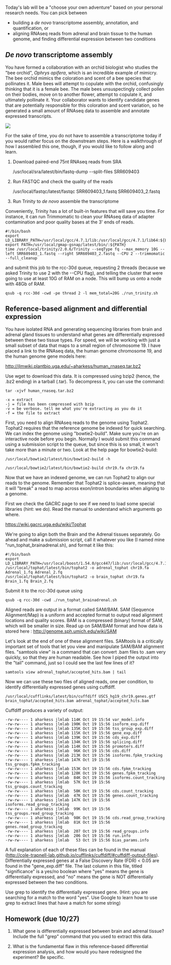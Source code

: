 Today's lab will be a "choose your own adventure" based on your personal research needs. You can pick between 

* building a _de novo_ transcriptome assembly, annotation, and quantification, or
* aligning RNAseq reads from adrenal and brain tissue to the human genome, and finding differential expression between two conditions


## _De novo_ transcriptome assembly

You have formed a collaboration with an orchid biologist who studies the "bee orchid", _Ophrys apifera_, which is an incredible example of mimicry. The bee orchid mimics the coloration and scent of a bee species that pollinates it. Male bees will attempt to copulate with the orchid, confusingly thinking that it is a female bee. The male bees unsuspectingly collect pollen on their bodies, move on to another flower, attempt to copulate it, and ultimately pollinate it. Your collaborator wants to identify candidate genes that are potentially responsible for this coloration and scent variation, so he generated a small amount of RNAseq data to assemble and annotate expressed transcripts.

![](https://thmcf.files.wordpress.com/2013/06/bee-orchid-imc-3702.jpg) 

For the sake of time, you do not have to assemble a transcriptome today if you would rather focus on the downstream steps. Here is a walkthrough of how I assembled this one, though, if you would like to follow along and learn.

1) Download paired-end 75nt RNAseq reads from SRA

    /usr/local/sra/latest/bin/fastq-dump --split-files SRR609403

2) Run FASTQC and check the quality of the reads

    /usr/local/fastqc/latest/fastqc SRR609403_1.fastq SRR609403_2.fastq

3) Run Trinity to _de novo_ assemble the transcriptome

Conveniently, Trinity has a lot of built-in features that will save you time. For instance, it can run Trimmomatic to clean your RNAseq data of adapter contamination and poor quality bases at the 3' ends of reads.

    #!/bin/bash
    export LD_LIBRARY_PATH=/usr/local/gcc/4.7.1/lib:/usr/local/gcc/4.7.1/lib64:${LD_LIBRARY_PATH}
    export PATH=/usr/local/gmap-gsnap/latest/bin/:${PATH}
    time /usr/local/trinity/2.0.6/Trinity --seqType fq --max_memory 10G --left SRR609403_1.fastq --right SRR609403_2.fastq --CPU 2 --trimmomatic --full_cleanup

and submit this job to the rcc-30d queue, requesting 2 threads (because we asked Trinity to use 2 with the --CPU flag), and telling the cluster that were going to use at least 10G of RAM on a node. This will bump us onto a node with 48Gb of RAM. 

    qsub -q rcc-30d -cwd -pe thread 2 -l mem_total=20G ./run_trinity.sh


## Reference-based alignment and differential expression

You have isolated RNA and generating sequencing libraries from brain and adrenal gland tissues to understand what genes are differentially expressed between these two tissue types. For speed, we will be working with just a small subset of data that maps to a small region of chromosome 19. I have placed a link to the RNAseq data, the human genome chromosome 19, and the human genome gene models here:

http://jlmwiki.plantbio.uga.edu/~aharkess/human_rnaseq.tar.bz2

Use wget to download this data. It is compressed using bzip2 (hence, the .bz2 ending) in a tarball (.tar). To decompress it, you can use the command:

    tar -xjvf human_rnaseq.tar.bz2

    -x = extract
    -j = file has been compressed with bzip
    -v = be verbose. tell me what you're extracting as you do it
    -f = the file to extract

First, you need to align RNAseq reads to the genome using Tophat2. Tophat2 requires that the reference genome be indexed for quick searching. We can index the genome using "bowtie2-build". Make sure you're on an interactive node before you begin. Normally I would submit this command using a submission script to the queue, but since this is so small, it won't take more than a minute or two. Look at the help page for bowtie2-build:

    /usr/local/bowtie2/latest/bin/bowtie2-build -h

    /usr/local/bowtie2/latest/bin/bowtie2-build chr19.fa chr19.fa

Now that we have an indexed genome, we can run Tophat2 to align our reads to the genome. Remember that Tophat2 is splice-aware, meaning that it will "break" a read to map across exon/intron boundaries when aligning to a genome.

First we check the GACRC page to see if we need to load some special libraries (hint: we do). Read the manual to understand which arguments go where. 

https://wiki.gacrc.uga.edu/wiki/Tophat

We're going to align both the Brain and the Adrenal tissues separately. Go ahead and make a submission script, call it whatever you like (I named mine "run_tophat_brainadrenal.sh), and format it like this:

    #!/bin/bash
    export LD_LIBRARY_PATH=/usr/local/boost/1.54.0/gcc447/lib:/usr/local/gcc/4.7.1/lib:/usr/local/gcc/4.7.1/lib64:${LD_LIBRARY_PATH}
    /usr/local/tophat/latest/bin/tophat2 -o adrenal_tophat chr19.fa Adrenal_1.fq Adrenal_2.fq 
    /usr/local/tophat/latest/bin/tophat2 -o brain_tophat chr19.fa Brain_1.fq Brain_2.fq 

Submit it to the rcc-30d queue using 

    qsub -q rcc-30d -cwd ./run_tophat_brainadrenal.sh

Aligned reads are output in a format called SAM/BAM. SAM (Sequence Alignment/Map) is a uniform and accepted format to output read alignment locations and quality scores. BAM is a compressed (binary) format of SAM, which will be smaller in size. Read up on SAM/BAM format and how data is stored here : http://genome.sph.umich.edu/wiki/SAM

Let's look at the end of one of these alignment files. SAMtools is a critically important set of tools that let you view and manipulate SAM/BAM alignment files. "samtools view" is a command that can convert .bam files to .sam very quickly, so that they are human readable. See how I piped the output into the "tail" command, just so I could see the last few lines of it?

    samtools view adrenal_tophat/accepted_hits.bam | tail

Now we can use these two files of aligned reads, one per condition, to identify differentially expressed genes using cuffdiff. 

    /usr/local/cufflinks/latest/bin/cuffdiff USCS_hg19_chr19.genes.gtf brain_tophat/accepted_hits.bam adrenal_tophat/accepted_hits.bam

Cuffdiff produces a variety of output:

    -rw-rw---- 1 aharkess jlmlab 114K Oct 19 15:54 var_model.info
    -rw-rw---- 1 aharkess jlmlab 190K Oct 19 15:56 isoform_exp.diff
    -rw-rw---- 1 aharkess jlmlab 135K Oct 19 15:56 tss_group_exp.diff
    -rw-rw---- 1 aharkess jlmlab 115K Oct 19 15:56 gene_exp.diff
    -rw-rw---- 1 aharkess jlmlab 139K Oct 19 15:56 cds_exp.diff
    -rw-rw---- 1 aharkess jlmlab 134K Oct 19 15:56 splicing.diff
    -rw-rw---- 1 aharkess jlmlab 114K Oct 19 15:56 promoters.diff
    -rw-rw---- 1 aharkess jlmlab  96K Oct 19 15:56 cds.diff
    -rw-rw---- 1 aharkess jlmlab 213K Oct 19 15:56 isoforms.fpkm_tracking
    -rw-rw---- 1 aharkess jlmlab 147K Oct 19 15:56 tss_groups.fpkm_tracking
    -rw-rw---- 1 aharkess jlmlab 153K Oct 19 15:56 cds.fpkm_tracking
    -rw-rw---- 1 aharkess jlmlab 128K Oct 19 15:56 genes.fpkm_tracking
    -rw-rw---- 1 aharkess jlmlab  84K Oct 19 15:56 isoforms.count_tracking
    -rw-rw---- 1 aharkess jlmlab  57K Oct 19 15:56 tss_groups.count_tracking
    -rw-rw---- 1 aharkess jlmlab  58K Oct 19 15:56 cds.count_tracking
    -rw-rw---- 1 aharkess jlmlab  47K Oct 19 15:56 genes.count_tracking
    -rw-rw---- 1 aharkess jlmlab 147K Oct 19 15:56 isoforms.read_group_tracking
    -rw-rw---- 1 aharkess jlmlab  99K Oct 19 15:56 tss_groups.read_group_tracking
    -rw-rw---- 1 aharkess jlmlab  98K Oct 19 15:56 cds.read_group_tracking
    -rw-rw---- 1 aharkess jlmlab  81K Oct 19 15:56 genes.read_group_tracking
    -rw-rw---- 1 aharkess jlmlab  207 Oct 19 15:56 read_groups.info
    -rw-rw---- 1 aharkess jlmlab  206 Oct 19 15:56 run.info
    -rw-rw---- 1 aharkess jlmlab   53 Oct 19 15:56 bias_params.info


A full explanation of each of these files can be found in the manual (http://cole-trapnell-lab.github.io/cufflinks/cuffdiff/#cuffdiff-output-files). Differentially expressed genes at a False Discovery Rate (FDR) < 0.05 are found in the "gene_exp.diff" file. The last column in this file, titled "significance" is a yes/no boolean where "yes" means the gene is differentially expressed, and "no" means the gene is NOT differentially expressed between the two conditions. 

Use grep to identify the differentially expressed gene. (Hint: you are searching for a match to the word "yes". Use Google to learn how to use grep to extract lines that have a match for some string)


## Homework (due 10/27)

1) What gene is differentially expressed between brain and adrenal tissue? Include the full "grep" command that you used to extract this data.

2) What is the fundamental flaw in this reference-based differential expression analysis, and how would you have redesigned the experiment? Be specific.

